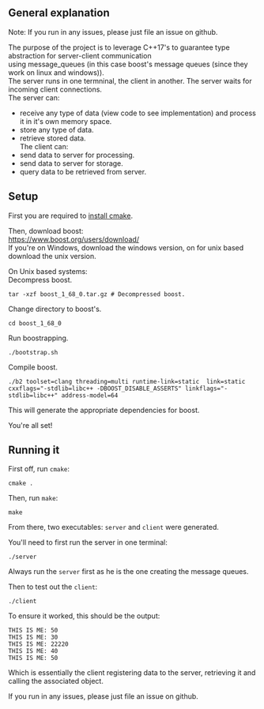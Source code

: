 ## General explanation

Note: If you run in any issues, please just file an issue on github.

The purpose of the project is to leverage C++17's to guarantee type abstraction for server-client communication<br/>
using message_queues (in this case boost's message queues (since they work on linux and windows)).<br/>
The server runs in one termninal, the client in another. The server waits for incoming client connections.<br/>
The server can:<br/>
- receive any type of data (view code to see implementation) and process it in it's own memory space.<br/>
- store any type of data.<br/>
- retrieve stored data.<br/>
The client can:<br/>
- send data to server for processing.<br/>
- send data to server for storage.<br/>
- query data to be retrieved from server.<br/>

## Setup

First you are required to [install cmake](https://cmake.org/install/).


Then, download boost:<br/>
https://www.boost.org/users/download/<br/>
If you're on Windows, download the windows version, on for unix based
download the unix version.

On Unix based systems:<br/>
Decompress boost.
```
tar -xzf boost_1_68_0.tar.gz # Decompressed boost.
```
Change directory to boost's.
```
cd boost_1_68_0
```
Run boostrapping.
```
./bootstrap.sh
```
Compile boost.
```
./b2 toolset=clang threading=multi runtime-link=static  link=static cxxflags="-stdlib=libc++ -DBOOST_DISABLE_ASSERTS" linkflags="-stdlib=libc++" address-model=64
```
This will generate the appropriate dependencies for boost.

You're all set!

## Running it

First off, run `cmake`:
```
cmake .
```
Then, run `make`:
```
make
```
From there, two executables: `server` and `client` were generated.

You'll need to first run the server in one terminal:
```
./server
```

Always run the `server` first as he is the one creating the message queues.

Then to test out the `client`:
```
./client
```

To ensure it worked, this should be the output:
```
THIS IS ME: 50
THIS IS ME: 30
THIS IS ME: 22220
THIS IS ME: 40
THIS IS ME: 50
```

Which is essentially the client registering data to the server, retrieving it and calling the associated object.

If you run in any issues, please just file an issue on github.


